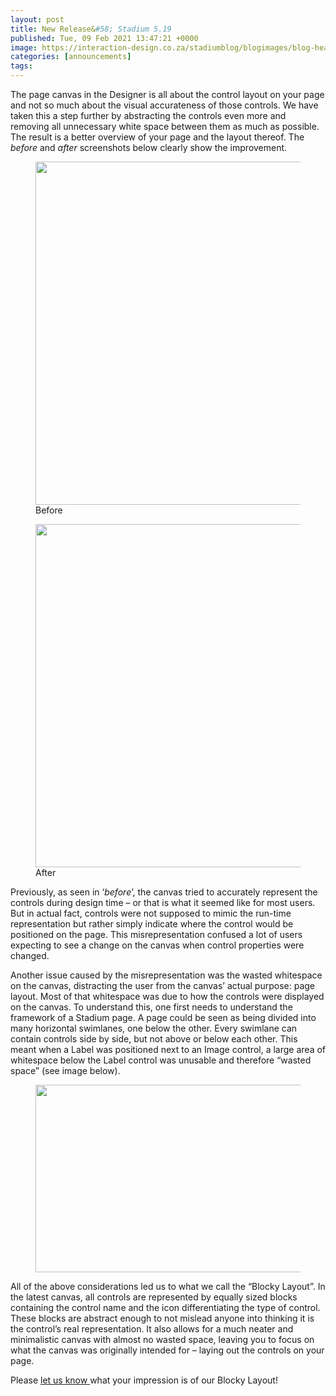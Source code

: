 ```yaml
---
layout: post
title: New Release&#58; Stadium 5.19
published: Tue, 09 Feb 2021 13:47:21 +0000
image: https://interaction-design.co.za/stadiumblog/blogimages/blog-headliners-03-650x350.jpg
categories: [announcements]
tags: 
---
```


<p>The page canvas in the Designer is all about the control layout on your page and not so much about the visual accurateness of those controls. We have taken this a step further by abstracting the controls even more and removing all unnecessary white space between them as much as possible. The result is a better overview of your page and the layout thereof. The <em>before</em> and <em>after</em> screenshots below clearly show the improvement.</p>



<figure class="wp-block-image size-large">
<img loading="lazy" width="1024" height="549" src="{{ site.baseurl }}/blogimages/before-1024x549.png" alt="" class="wp-image-1786"/>
<figcaption>Before</figcaption>
</figure>



<figure class="wp-block-image size-large">
<img loading="lazy" width="1024" height="549" src="{{ site.baseurl }}/blogimages/after-1024x549.png" alt="" class="wp-image-1785"/>
<figcaption>After</figcaption>
</figure>



<p>Previously, as seen in ‘<em>before</em>’, the canvas tried to accurately represent the controls during design time &#8211; or that is what it seemed like for most users. But in actual fact, controls were not supposed to mimic the run-time representation but rather simply indicate where the control would be positioned on the page. This misrepresentation confused a lot of users expecting to see a change on the canvas when control properties were changed.</p>



<p>Another issue caused by the misrepresentation was the wasted whitespace on the canvas, distracting the user from the canvas’ actual purpose: page layout. Most of that whitespace was due to how the controls were displayed on the canvas. To understand this, one first needs to understand the framework of a Stadium page. A page could be seen as being divided into many horizontal swimlanes, one below the other. Every swimlane can contain controls side by side, but not above or below each other. This meant when a Label was positioned next to an Image control, a large area of whitespace below the Label control was unusable and therefore “wasted space” (see image below).</p>



<figure class="wp-block-image size-large">
<img loading="lazy" width="1024" height="300" src="{{ site.baseurl }}/blogimages/swimlanes-1024x300.png" alt="" class="wp-image-1787"/>
</figure>



<p>All of the above considerations led us to what we call the “Blocky Layout”. In the latest canvas, all controls are represented by equally sized blocks containing the control name and the icon differentiating the type of control. These blocks are abstract enough to not mislead anyone into thinking it is the control’s real representation. It also allows for a much neater and minimalistic canvas with almost no wasted space, leaving you to focus on what the canvas was originally intended for &#8211; laying out the controls on your page.</p>



<p>Please <a href="https://stadium.software/contact/">let us know </a>what your impression is of our Blocky Layout! </p>